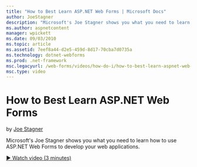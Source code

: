 ```yaml
---
title: "How to Best Learn ASP.NET Web Forms | Microsoft Docs"
author: JoeStagner
description: "Microsoft's Joe Stagner shows you what you need to learn how to use ASP.NET Web Forms to develop your web applications."
ms.author: aspnetcontent
manager: wpickett
ms.date: 09/03/2010
ms.topic: article
ms.assetid: 7eef8a44-d2e5-459d-8d17-70cba7d0735a
ms.technology: dotnet-webforms
ms.prod: .net-framework
msc.legacyurl: /web-forms/videos/how-do-i/how-to-best-learn-aspnet-web-forms
msc.type: video
---
```

How to Best Learn ASP.NET Web Forms
====================
by [Joe Stagner](https://github.com/JoeStagner)

Microsoft's Joe Stagner shows you what you need to learn how to use ASP.NET Web Forms to develop your web applications.

[&#9654; Watch video (3 minutes)](https://channel9.msdn.com/Blogs/ASP-NET-Site-Videos/how-to-best-learn-aspnet-web-forms)